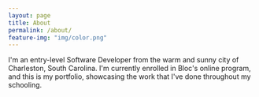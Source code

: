 ```yaml
---
layout: page
title: About
permalink: /about/
feature-img: "img/color.png"
---
```


I'm an entry-level Software Developer from the warm and sunny city of
Charleston, South Carolina. I'm currently enrolled in Bloc's online program,
and this is my portfolio, showcasing the work that I've done throughout my
schooling. 
